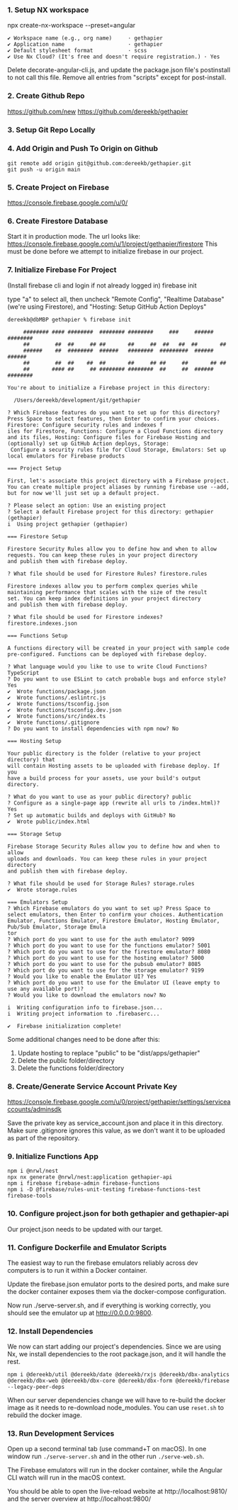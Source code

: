 ### 1. Setup NX workspace
npx create-nx-workspace --preset=angular

```
✔ Workspace name (e.g., org name)     · gethapier
✔ Application name                    · gethapier
✔ Default stylesheet format           · scss
✔ Use Nx Cloud? (It's free and doesn't require registration.) · Yes
```

Delete decorate-angular-cli.js, and update the package.json file's postinstall to not call this file. Remove all entries from "scripts" except for post-install.

### 2. Create Github Repo
https://github.com/new
https://github.com/dereekb/gethapier

### 3. Setup Git Repo Locally

### 4. Add Origin and Push To Origin on Github

```
git remote add origin git@github.com:dereekb/gethapier.git
git push -u origin main
```

### 5. Create Project on Firebase
https://console.firebase.google.com/u/0/

### 6. Create Firestore Database
Start it in production mode. The url looks like: https://console.firebase.google.com/u/1/project/gethapier/firestore
This must be done before we attempt to initialize firebase in our project.

### 7. Initialize Firebase For Project
(Install firebase cli and login if not already logged in)
firebase init

type "a" to select all, then uncheck "Remote Config", "Realtime Database" (we're using Firestore), and "Hosting: Setup GitHub Action Deploys"

```
dereekb@dbMBP gethapier % firebase init

     ######## #### ########  ######## ########     ###     ######  ########
     ##        ##  ##     ## ##       ##     ##  ##   ##  ##       ##
     ######    ##  ########  ######   ########  #########  ######  ######
     ##        ##  ##    ##  ##       ##     ## ##     ##       ## ##
     ##       #### ##     ## ######## ########  ##     ##  ######  ########

You're about to initialize a Firebase project in this directory:

  /Users/dereekb/development/git/gethapier

? Which Firebase features do you want to set up for this directory? Press Space to select features, then Enter to confirm your choices. Firestore: Configure security rules and indexes f
iles for Firestore, Functions: Configure a Cloud Functions directory and its files, Hosting: Configure files for Firebase Hosting and (optionally) set up GitHub Action deploys, Storage:
 Configure a security rules file for Cloud Storage, Emulators: Set up local emulators for Firebase products

=== Project Setup

First, let's associate this project directory with a Firebase project.
You can create multiple project aliases by running firebase use --add, 
but for now we'll just set up a default project.

? Please select an option: Use an existing project
? Select a default Firebase project for this directory: gethapier (gethapier)
i  Using project gethapier (gethapier)

=== Firestore Setup

Firestore Security Rules allow you to define how and when to allow
requests. You can keep these rules in your project directory
and publish them with firebase deploy.

? What file should be used for Firestore Rules? firestore.rules

Firestore indexes allow you to perform complex queries while
maintaining performance that scales with the size of the result
set. You can keep index definitions in your project directory
and publish them with firebase deploy.

? What file should be used for Firestore indexes? firestore.indexes.json

=== Functions Setup

A functions directory will be created in your project with sample code
pre-configured. Functions can be deployed with firebase deploy.

? What language would you like to use to write Cloud Functions? TypeScript
? Do you want to use ESLint to catch probable bugs and enforce style? Yes
✔  Wrote functions/package.json
✔  Wrote functions/.eslintrc.js
✔  Wrote functions/tsconfig.json
✔  Wrote functions/tsconfig.dev.json
✔  Wrote functions/src/index.ts
✔  Wrote functions/.gitignore
? Do you want to install dependencies with npm now? No

=== Hosting Setup

Your public directory is the folder (relative to your project directory) that
will contain Hosting assets to be uploaded with firebase deploy. If you
have a build process for your assets, use your build's output directory.

? What do you want to use as your public directory? public
? Configure as a single-page app (rewrite all urls to /index.html)? Yes
? Set up automatic builds and deploys with GitHub? No
✔  Wrote public/index.html

=== Storage Setup

Firebase Storage Security Rules allow you to define how and when to allow
uploads and downloads. You can keep these rules in your project directory
and publish them with firebase deploy.

? What file should be used for Storage Rules? storage.rules
✔  Wrote storage.rules

=== Emulators Setup
? Which Firebase emulators do you want to set up? Press Space to select emulators, then Enter to confirm your choices. Authentication Emulator, Functions Emulator, Firestore Emulator, Hosting Emulator, Pub/Sub Emulator, Storage Emula
tor
? Which port do you want to use for the auth emulator? 9099
? Which port do you want to use for the functions emulator? 5001
? Which port do you want to use for the firestore emulator? 8080
? Which port do you want to use for the hosting emulator? 5000
? Which port do you want to use for the pubsub emulator? 8085
? Which port do you want to use for the storage emulator? 9199
? Would you like to enable the Emulator UI? Yes
? Which port do you want to use for the Emulator UI (leave empty to use any available port)? 
? Would you like to download the emulators now? No

i  Writing configuration info to firebase.json...
i  Writing project information to .firebaserc...

✔  Firebase initialization complete!
```

Some additional changes need to be done after this:
1. Update hosting to replace "public" to be "dist/apps/gethapier"
2. Delete the public folder/directory
3. Delete the functions folder/directory

### 8. Create/Generate Service Account Private Key
https://console.firebase.google.com/u/0/project/gethapier/settings/serviceaccounts/adminsdk

Save the private key as service_account.json and place it in this directory. Make sure .gitignore ignores this value, as we don't want it to be uploaded as part of the repository.

### 9. Initialize Functions App
```
npm i @nrwl/nest
npx nx generate @nrwl/nest:application gethapier-api
npm i firebase firebase-admin firebase-functions
npm i -D @firebase/rules-unit-testing firebase-functions-test firebase-tools
```

### 10. Configure project.json for both gethapier and gethapier-api
Our project.json needs to be updated with our target.

### 11. Configure Dockerfile and Emulator Scripts
The easiest way to run the firebase emulators reliably across dev computers is to run it within a Docker container.

Update the firebase.json emulator ports to the desired ports, and make sure the docker container exposes them via the docker-compose configuration.

Now run ./serve-server.sh, and if everything is working correctly, you should see the emulator up at http://0.0.0.0:9800.

### 12. Install Dependencies
We now can start adding our project's dependencies. Since we are using Nx, we install dependencies to the root package.json, and it will handle the rest.

```
npm i @dereekb/util @dereekb/date @dereekb/rxjs @dereekb/dbx-analytics @dereekb/dbx-web @dereekb/dbx-core @dereekb/dbx-form @dereekb/firebase --legacy-peer-deps
```

When our server dependencies change we will have to re-build the docker image as it needs to re-download node_modules. You can use `reset.sh` to rebuild the docker image.

### 13. Run Development Services
Open up a second terminal tab (use command+T on macOS). In one window run `./serve-server.sh` and in the other run `./serve-web.sh`.

The Firebase emulators will run in the docker container, while the Angular CLI watch will run in the macOS context.

You should be able to open the live-reload website at http://localhost:9810/ and the server overview at http://localhost:9800/
